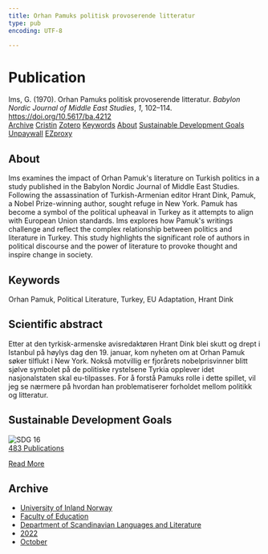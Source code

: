 ```yaml
---
title: Orhan Pamuks politisk provoserende litteratur
type: pub
encoding: UTF-8

---
```

<h1>Publication</h1>
<article id="csl-bib-container-VLHZMPYL" class="csl-bib-container">
  <div class="csl-bib-body"> <div class="csl-entry">Ims, G. (1970). Orhan Pamuks politisk provoserende litteratur. <i>Babylon Nordic Journal of Middle East Studies</i>, <i>1</i>, 102–114. <a href="https://doi.org/10.5617/ba.4212">https://doi.org/10.5617/ba.4212</a></div> </div>
  <div class="csl-bib-buttons">
    <a href="#taxonomy-article-VLHZMPYL" alt="archive" class="csl-bib-button">Archive</a>
    <a href="https://app.cristin.no/results/show.jsf?id=2066287" alt="Cristin" class="csl-bib-button">Cristin</a>
    <a href="http://zotero.org/groups/5881554/items/VLHZMPYL" alt="Zotero" class="csl-bib-button">Zotero</a>
    <a href="#keywords-article-VLHZMPYL" alt="keywords" class="csl-bib-button">Keywords</a>
    <a href="#about-article-VLHZMPYL" alt="about_pub" class="csl-bib-button">About</a>
    <a href="#sdg-article-VLHZMPYL" alt="sdg" class="csl-bib-button">Sustainable Development Goals</a>
    <a href="https://journals.uio.no/babylon/article/download/4212/3684" alt="Unpaywall" class="csl-bib-button">Unpaywall</a>
    <a href="https://journals.uio.no/babylon/article/download/4212/3684" alt="EZproxy" class="csl-bib-button">EZproxy</a>
  </div>
  <div id="csl-bib-meta-container-VLHZMPYL"></div>
</article>
<div id="csl-bib-meta-VLHZMPYL" class="csl-bib-meta">
  <article id="about-article-VLHZMPYL" class="about_pub-article">
    <h1>About</h1>
    Ims examines the impact of Orhan Pamuk's literature on Turkish politics in a study published in the Babylon Nordic Journal of Middle East Studies. Following the assassination of Turkish-Armenian editor Hrant Dink, Pamuk, a Nobel Prize-winning author, sought refuge in New York. Pamuk has become a symbol of the political upheaval in Turkey as it attempts to align with European Union standards. Ims explores how Pamuk's writings challenge and reflect the complex relationship between politics and literature in Turkey. This study highlights the significant role of authors in political discourse and the power of literature to provoke thought and inspire change in society.
  </article>
  <article id="keywords-article-VLHZMPYL" class="keywords-article">
    <h1>Keywords</h1>
    Orhan Pamuk, Political Literature, Turkey, EU Adaptation, Hrant Dink
  </article>
  <article id="abstract-article-VLHZMPYL" class="abstract-article">
    <h1>Scientific abstract</h1>
    Etter at den tyrkisk-armenske avisredaktøren Hrant Dink blei skutt og drept i Istanbul på høylys dag den 19. januar, kom nyheten om at Orhan Pamuk søker tilflukt i New York. Nokså motvillig er fjorårets nobelprisvinner blitt sjølve symbolet på de politiske rystelsene Tyrkia opplever idet nasjonalstaten skal eu-tilpasses. For å forstå Pamuks rolle i dette spillet, vil jeg se nærmere på hvordan han problematiserer forholdet mellom politikk og litteratur.
  </article>
  <article id="sdg-article-VLHZMPYL" class="sdg-article">
    <h1>Sustainable Development Goals</h1>
    <div class="sdg-container"><div id="sdg16" class="sdg">
        <img src="{{< params subfolder >}}images/sdg/sdg16_en.png" class="image" alt="SDG 16">
        <div class="sdg-overlay">
          <a href="{{< params subfolder >}}en/archive/?sdg=16#archive" class="sdg-publication-count"><span>483</span> Publications</a>
          <p><a href="https://sdgs.un.org/goals/goal16" class="sdg-read-more">Read More</a></p>
        </div>
      </div></div>
  </article>
  <article id="taxonomy-article-VLHZMPYL" class="taxonomy-article">
    <h1>Archive</h1>
    <ul>
      <li><a href="{{< params subfolder >}}en/archive/?key=3DCRN523">University of Inland Norway</a></li>
      <li><a href="{{< params subfolder >}}en/archive/?key=WYNZA47F">Faculty of Education</a></li>
      <li><a href="{{< params subfolder >}}en/archive/?key=T9U6ILTU">Department of Scandinavian Languages and Literature</a></li>
      <li><a href="{{< params subfolder >}}en/archive/?key=8BZA2YRV">2022</a></li>
      <li><a href="{{< params subfolder >}}en/archive/?key=NG3SMAXR">October</a></li>
    </ul>
  </article>
</div>
